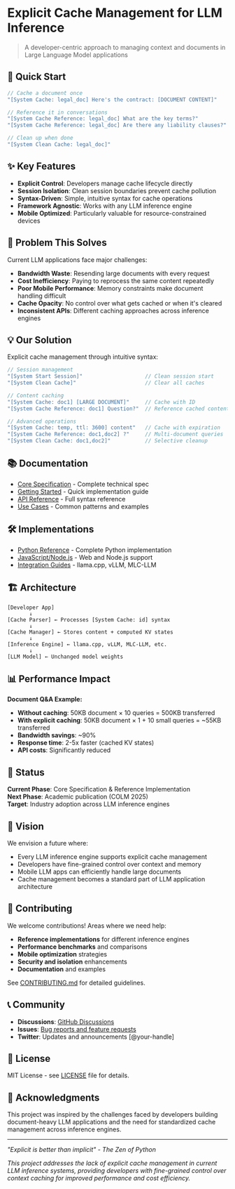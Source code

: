 # Explicit Cache Management for LLM Inference

> A developer-centric approach to managing context and documents in Large Language Model applications

## 🚀 Quick Start

```javascript
// Cache a document once
"[System Cache: legal_doc] Here's the contract: [DOCUMENT CONTENT]"

// Reference it in conversations  
"[System Cache Reference: legal_doc] What are the key terms?"
"[System Cache Reference: legal_doc] Are there any liability clauses?"

// Clean up when done
"[System Clean Cache: legal_doc]"
```

## ✨ Key Features

- **Explicit Control**: Developers manage cache lifecycle directly
- **Session Isolation**: Clean session boundaries prevent cache pollution  
- **Syntax-Driven**: Simple, intuitive syntax for cache operations
- **Framework Agnostic**: Works with any LLM inference engine
- **Mobile Optimized**: Particularly valuable for resource-constrained devices

## 🎯 Problem This Solves

Current LLM applications face major challenges:

- **Bandwidth Waste**: Resending large documents with every request
- **Cost Inefficiency**: Paying to reprocess the same content repeatedly  
- **Poor Mobile Performance**: Memory constraints make document handling difficult
- **Cache Opacity**: No control over what gets cached or when it's cleared
- **Inconsistent APIs**: Different caching approaches across inference engines

## 💡 Our Solution

Explicit cache management through intuitive syntax:

```javascript
// Session management
"[System Start Session]"                    // Clean session start
"[System Clean Cache]"                      // Clear all caches

// Content caching  
"[System Cache: doc1] [LARGE DOCUMENT]"     // Cache with ID
"[System Cache Reference: doc1] Question?"  // Reference cached content

// Advanced operations
"[System Cache: temp, ttl: 3600] content"   // Cache with expiration
"[System Cache Reference: doc1,doc2] ?"     // Multi-document queries
"[System Clean Cache: doc1,doc2]"           // Selective cleanup
```

## 📚 Documentation

- [Core Specification](spec/core-specification.md) - Complete technical spec
- [Getting Started](docs/getting-started.md) - Quick implementation guide
- [API Reference](docs/api-reference.md) - Full syntax reference
- [Use Cases](spec/use-cases.md) - Common patterns and examples

## 🛠 Implementations

- [Python Reference](implementations/python/) - Complete Python implementation
- [JavaScript/Node.js](implementations/javascript/) - Web and Node.js support
- [Integration Guides](implementations/integration-guides/) - llama.cpp, vLLM, MLC-LLM

## 🏗 Architecture

```
[Developer App]
       ↓
[Cache Parser] ← Processes [System Cache: id] syntax
       ↓
[Cache Manager] ← Stores content + computed KV states
       ↓
[Inference Engine] ← llama.cpp, vLLM, MLC-LLM, etc.
       ↓
[LLM Model] ← Unchanged model weights
```

## 📊 Performance Impact

**Document Q&A Example:**
- **Without caching**: 50KB document × 10 queries = 500KB transferred
- **With explicit caching**: 50KB document × 1 + 10 small queries = ~55KB transferred
- **Bandwidth savings**: ~90%
- **Response time**: 2-5x faster (cached KV states)
- **API costs**: Significantly reduced

## 🎯 Status

**Current Phase**: Core Specification & Reference Implementation  
**Next Phase**: Academic publication (COLM 2025)  
**Target**: Industry adoption across LLM inference engines

## 🔮 Vision

We envision a future where:
- Every LLM inference engine supports explicit cache management
- Developers have fine-grained control over context and memory
- Mobile LLM apps can efficiently handle large documents
- Cache management becomes a standard part of LLM application architecture

## 🤝 Contributing

We welcome contributions! Areas where we need help:

- **Reference implementations** for different inference engines
- **Performance benchmarks** and comparisons
- **Mobile optimization** strategies
- **Security and isolation** enhancements
- **Documentation** and examples

See [CONTRIBUTING.md](CONTRIBUTING.md) for detailed guidelines.

## 📞 Community

- **Discussions**: [GitHub Discussions](https://github.com/your-username/llm-explicit-cache-management/discussions)
- **Issues**: [Bug reports and feature requests](https://github.com/your-username/llm-explicit-cache-management/issues)
- **Twitter**: Updates and announcements [@your-handle]

## 📄 License

MIT License - see [LICENSE](LICENSE) file for details.

## 🙏 Acknowledgments

This project was inspired by the challenges faced by developers building document-heavy LLM applications and the need for standardized cache management across inference engines.

---

*"Explicit is better than implicit" - The Zen of Python*

*This project addresses the lack of explicit cache management in current LLM inference systems, providing developers with fine-grained control over context caching for improved performance and cost efficiency.*